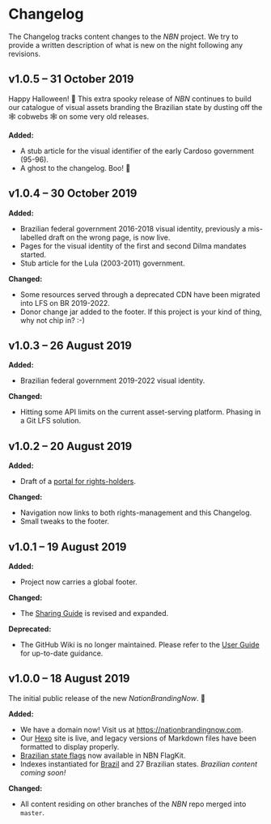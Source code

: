 # Changelog

The Changelog tracks content changes to the *NBN* project. We try to provide a written description of what is new on the night following any revisions.

## v1.0.5 – 31 October 2019

Happy Halloween! 🎃 This extra spooky release of *NBN* continues to build our catalogue of visual assets branding the Brazilian state by dusting off the 🕸 cobwebs 🕸 on some very old releases.

**Added:**

- A stub article for the visual identifier of the early Cardoso government (95-96).
- A ghost to the changelog. Boo! 👻

## v1.0.4 – 30 October 2019

**Added:**

- Brazilian federal government 2016-2018 visual identity, previously a mis-labelled draft on the wrong page, is now live.
- Pages for the visual identity of the first and second Dilma mandates started.
- Stub article for the Lula (2003-2011) government.

**Changed:**

- Some resources served through a deprecated CDN have been migrated into LFS on BR 2019-2022.
- Donor change jar added to the footer. If this project is your kind of thing, why not chip in? :-)

## v1.0.3 – 26 August 2019

**Added:**

- Brazilian federal government 2019-2022 visual identity.

**Changed:**

- Hitting some API limits on the current asset-serving platform. Phasing in a Git LFS solution.

## v1.0.2 – 20 August 2019

**Added:**

- Draft of a [portal for rights-holders](https://nationbrandingnow.com/guide/rights-holders.html).

**Changed:**

- Navigation now links to both rights-management and this Changelog.
- Small tweaks to the footer.

## v1.0.1 – 19 August 2019

**Added:**

- Project now carries a global footer.

**Changed:**

- The [Sharing Guide](https://nationbrandingnow.com/guide/use.html) is revised and expanded.

**Deprecated:**

- The GitHub Wiki is no longer maintained. Please refer to the [User Guide](https://nationbrandingnow.com/guide.html) for up-to-date guidance.

## v1.0.0 – 18 August 2019

The initial public release of the new *NationBrandingNow*. 🎉

**Added:**

- We have a domain now! Visit us at https://nationbrandingnow.com.
- Our [Hexo](https://hexo.io/) site is live, and legacy versions of Markdown files have been formatted to display properly.
- [Brazilian state flags](https://github.com/apapenheim/nation-branding-now/tree/master/source/images/FlagKit/SA/BR) now available in NBN FlagKit.
- Indexes instantiated for [Brazil](https://nationbrandingnow.com/sa/br) and 27 Brazilian states. *Brazilian content coming soon!*

**Changed:**

- All content residing on other branches of the *NBN* repo merged into `master`.